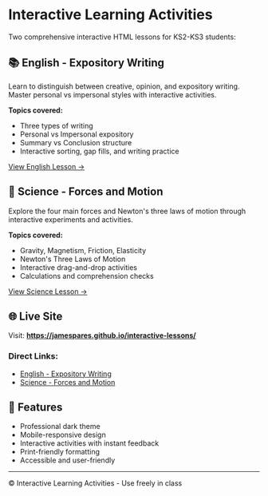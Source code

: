 # Interactive Learning Activities

Two comprehensive interactive HTML lessons for KS2-KS3 students:

## 📚 English - Expository Writing
Learn to distinguish between creative, opinion, and expository writing. Master personal vs impersonal styles with interactive activities.

**Topics covered:**
- Three types of writing
- Personal vs Impersonal expository
- Summary vs Conclusion structure
- Interactive sorting, gap fills, and writing practice

[View English Lesson →](English/expository-writing.html)

## 🔬 Science - Forces and Motion
Explore the four main forces and Newton's three laws of motion through interactive experiments and activities.

**Topics covered:**
- Gravity, Magnetism, Friction, Elasticity
- Newton's Three Laws of Motion
- Interactive drag-and-drop activities
- Calculations and comprehension checks

[View Science Lesson →](UOI/forces-motion.html)

## 🌐 Live Site
Visit: **https://jamespares.github.io/interactive-lessons/**

### Direct Links:
- [English - Expository Writing](https://jamespares.github.io/interactive-lessons/English/expository-writing.html)
- [Science - Forces and Motion](https://jamespares.github.io/interactive-lessons/UOI/forces-motion.html)

## 📝 Features
- Professional dark theme
- Mobile-responsive design
- Interactive activities with instant feedback
- Print-friendly formatting
- Accessible and user-friendly

---
© Interactive Learning Activities - Use freely in class


